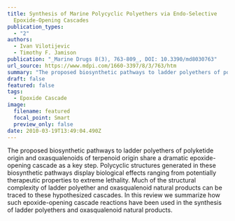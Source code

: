 ```yaml
---
title: Synthesis of Marine Polycyclic Polyethers via Endo-Selective
  Epoxide-Opening Cascades
publication_types:
  - "2"
authors:
  - Ivan Vilotijevic
  - Timothy F. Jamison
publication: "_Marine Drugs 8(3), 763-809_, DOI: 10.3390/md8030763"
url_source: https://www.mdpi.com/1660-3397/8/3/763/htm
summary: "The proposed biosynthetic pathways to ladder polyethers of polyketide origin and oxasqualenoids of terpenoid origin share a dramatic epoxide-opening cascade as a key step. Polycyclic structures generated in these biosynthetic pathways display biological effects ranging from potentially therapeutic properties to extreme lethality. Much of the structural complexity of ladder polyether and oxasqualenoid natural products can be traced to these hypothesized cascades. In this review we summarize how such epoxide-opening cascade reactions have been used in the synthesis of ladder polyethers and oxasqualenoid natural products."
draft: false
featured: false
tags:
  - Epoxide Cascade
image:
  filename: featured
  focal_point: Smart
  preview_only: false
date: 2010-03-19T13:49:04.490Z
---
```

  The proposed biosynthetic pathways to ladder polyethers of polyketide origin and oxasqualenoids of terpenoid origin share a dramatic epoxide-opening cascade as a key step. Polycyclic structures generated in these biosynthetic pathways display biological effects ranging from potentially therapeutic properties to extreme lethality. Much of the structural complexity of ladder polyether and oxasqualenoid natural products can be traced to these hypothesized cascades. In this review we summarize how such epoxide-opening cascade reactions have been used in the synthesis of ladder polyethers and oxasqualenoid natural products.
